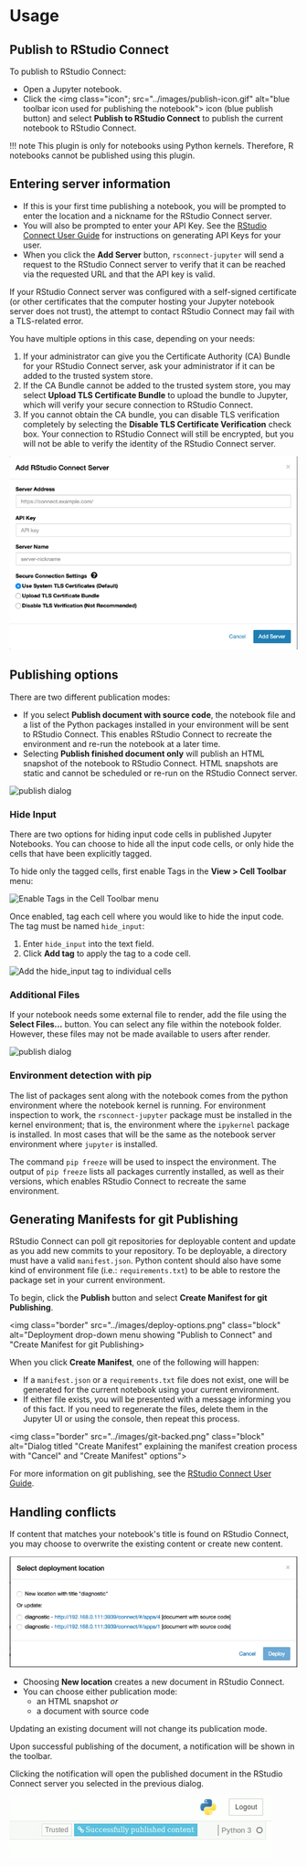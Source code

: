 # Usage

## Publish to RStudio Connect

To publish to RStudio Connect:

- Open a Jupyter notebook.
- Click the <img class="icon"; src="../images/publish-icon.gif" alt="blue toolbar icon used for publishing the notebook"> icon (blue publish button) and select **Publish to RStudio Connect**
to publish the current notebook to RStudio Connect.

!!! note
    This plugin is only for notebooks using Python kernels. Therefore, R notebooks cannot be published using this plugin.

## Entering server information

- If this is your first time publishing a notebook, you will be
prompted to enter the location and a nickname for the RStudio Connect server.
- You will also be prompted to enter your API Key. See the [RStudio Connect User
Guide](http://docs.rstudio.com/connect/user/api-keys) for
instructions on generating API Keys for your user.
- When you click the **Add Server** button, `rsconnect-jupyter` will send a request to the RStudio Connect server to verify that it can be reached via the requested URL and that the API key is valid.

If your RStudio Connect server was configured with a self-signed certificate (or other certificates that the computer hosting your Jupyter notebook server does not trust), the attempt to contact RStudio Connect may fail with a TLS-related error.

You have multiple options in this case, depending on your needs:

1. If your administrator can give you the Certificate Authority (CA)
 Bundle for your RStudio Connect server, ask your administrator if it
 can be added to the trusted system store.
1. If the CA Bundle cannot be added to the trusted system store, you may select
 **Upload TLS Certificate Bundle** to upload the bundle to Jupyter, which will verify
 your secure connection to RStudio Connect.
1. If you cannot obtain the CA bundle, you can disable TLS verification completely
 by selecting the **Disable TLS Certificate Verification** check box. Your connection to
 RStudio Connect will still be encrypted, but you will not be able to verify the
 identity of the RStudio Connect server.

<img class="border" src="../images/add-dialog.png" class="block" alt="initial dialog that prompts for the location of RStudio Connect">

## Publishing options

There are two different publication modes:

- If you select **Publish document with source code**, the notebook file and a list of the Python 
packages installed in your environment will be sent to RStudio Connect. This enables RStudio 
Connect to recreate the environment and re-run the notebook at a later time.
- Selecting **Publish finished document only** will 
publish an HTML snapshot of the notebook to RStudio Connect. HTML snapshots are static and 
cannot be scheduled or re-run on the RStudio Connect server.

<img class="border" src="../images/rsconnect-jupyter-usage.png" class="block" alt="publish dialog">

### Hide Input

There are two options for hiding input code cells in published Jupyter Notebooks. You can choose to hide all the input code cells, or only hide the cells that have been explicitly tagged. 

To hide only the tagged cells, first enable Tags in the **View > Cell Toolbar** menu:

<img class="border" src="../images/view-celltoolbar-tags.png" class="block" alt="Enable Tags in the Cell Toolbar menu">

Once enabled, tag each cell where you would like to hide the input code. The tag must be named `hide_input`:

1. Enter `hide_input` into the text field.
2. Click **Add tag** to apply the tag to a code cell.

<img class="border" src="../images/add-tags.png" class="block" alt="Add the hide_input tag to individual cells">


### Additional Files

If your notebook needs some external file to render, add the file using the 
**Select Files...** button. You can select any file within the notebook folder. However,
these files may not be made available to users after render.

<img class="border" src="../images/add-files.png" class="block" alt="publish dialog">


### Environment detection with pip

The list of packages sent along with the notebook comes from the python
environment where the notebook kernel is running. For environment
inspection to work, the `rsconnect-jupyter` package must be installed in the
kernel environment; that is, the environment where the `ipykernel` package is
installed. In most cases that will be the same as the notebook server
environment where `jupyter` is installed.

The command `pip freeze` will be used to inspect the environment. The output
of `pip freeze` lists all packages currently installed, as well as their
versions, which enables RStudio Connect to recreate the same environment.

## Generating Manifests for git Publishing

RStudio Connect can poll git repositories for deployable content and update
as you add new commits to your repository. To be deployable, a
directory must have a valid `manifest.json`. Python content should also have
some kind of environment file (i.e.: `requirements.txt`) to be able
to restore the package set in your current environment.



To begin, click the **Publish** button and select **Create Manifest for git Publishing**.

<img class="border" src="../images/deploy-options.png" class="block" alt="Deployment drop-down
menu showing "Publish to Connect" and "Create Manifest for git Publishing>

When you click **Create Manifest**, one of the following will happen:

- If a `manifest.json` or a `requirements.txt` file does not exist, one will be generated for the current notebook using your current environment.
- If either file exists, you will be presented with a message
informing you of this fact. If you need to regenerate the files, delete them in the Jupyter UI or using the console, then repeat this process.

<img class="border" src="../images/git-backed.png" class="block" alt="Dialog titled "Create Manifest" explaining the manifest creation process with "Cancel" and "Create Manifest" options">

For more information on git publishing, see the 
[RStudio Connect User Guide](https://docs.rstudio.com/connect/user/git-backed#git-backed-publishing).

## Handling conflicts

If content that matches your notebook's title is found on RStudio Connect, you
may choose to overwrite the existing content or create new content.

<img class="border" src="../images/overwrite.png" class="block" alt="dialog that prompts for overwriting or publishing new content">

- Choosing **New location** creates a new document in RStudio Connect.
- You can choose either publication mode:
    - an HTML snapshot *or* 
    - a document with source code

Updating an existing document will not change its publication mode.

Upon successful publishing of the document, a notification will be
shown in the toolbar. 

Clicking the notification will open the published
document in the RStudio Connect server you selected in the previous
dialog.

<img class="border" src="../images/published.gif" class="block" alt="notification that shows the notebook was published successfully">
